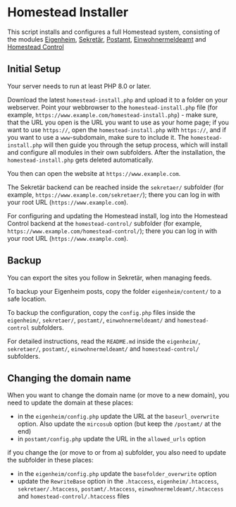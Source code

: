 # Homestead Installer

This script installs and configures a full Homestead system, consisting of the modules [Eigenheim](https://github.com/maxhaesslein/eigenheim), [Sekretär](https://github.com/maxhaesslein/sekretaer), [Postamt](https://github.com/maxhaesslein/postamt), [Einwohnermeldeamt](https://github.com/maxhaesslein/einwohnermeldeamt) and [Homestead Control](https://github.com/maxhaesslein/homestead-control)


## Initial Setup

Your server needs to run at least PHP 8.0 or later.

Download the latest `homestead-install.php` and upload it to a folder on your webserver. Point your webbrowser to the `homestead-install.php` file (for example, `https://www.example.com/homestead-install.php`) - make sure, that the URL you open is the URL you want to use as your home page; if you want to use `https://`, open the `homestead-install.php` with `https://`, and if you want to use a `www`-subdomain, make sure to include it. The `homestead-install.php` will then guide you through the setup process, which will install and configure all modules in their own subfolders. After the installation, the `homestead-install.php` gets deleted automatically.

You then can open the website at `https://www.example.com`.

The Sekretär backend can be reached inside the `sekretaer/` subfolder (for example, `https://www.example.com/sekretaer/`); there you can log in with your root URL (`https://www.example.com`).

For configuring and updating the Homestead install, log into the Homestead Control backend at the `homestead-control/` subfolder (for example, `https://www.example.com/homestead-control/`); there you can log in with your root URL (`https://www.example.com`).


## Backup

You can export the sites you follow in Sekretär, when managing feeds.

To backup your Eigenheim posts, copy the folder `eigenheim/content/` to a safe location.

To backup the configuration, copy the `config.php` files inside the `eigenheim/`, `sekretaer/`, `postamt/`, `einwohnermeldeamt/` and `homestead-control` subfolders.

For detailed instructions, read the `README.md` inside the `eigenheim/`, `sekretaer/`, `postamt/`, `einwohnermeldeamt/` and `homestead-control/` subfolders.


## Changing the domain name

When you want to change the domain name (or move to a new domain), you need to update the domain at these places:

- in the `eigenheim/config.php` update the URL at the `baseurl_overwrite` option. Also update the `mircosub` option (but keep the `/postamt/` at the end)
- in `postamt/config.php` update the URL in the `allowed_urls` option

if you change the (or move to or from a) subfolder, you also need to update the subfolder in these places:

- in the `eigenheim/config.php` update the `basefolder_overwrite` option
- update the `RewriteBase` option in the `.htaccess`, `eigenheim/.htaccess`, `sekretaer/.htaccess`, `postamt/.htaccess`, `einwohnermeldeamt/.htaccess` and `homestead-control/.htaccess` files
